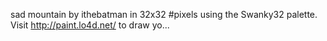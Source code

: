 sad mountain by ithebatman in 32x32 #pixels using the Swanky32 palette. Visit http://paint.lo4d.net/ to draw yo... 